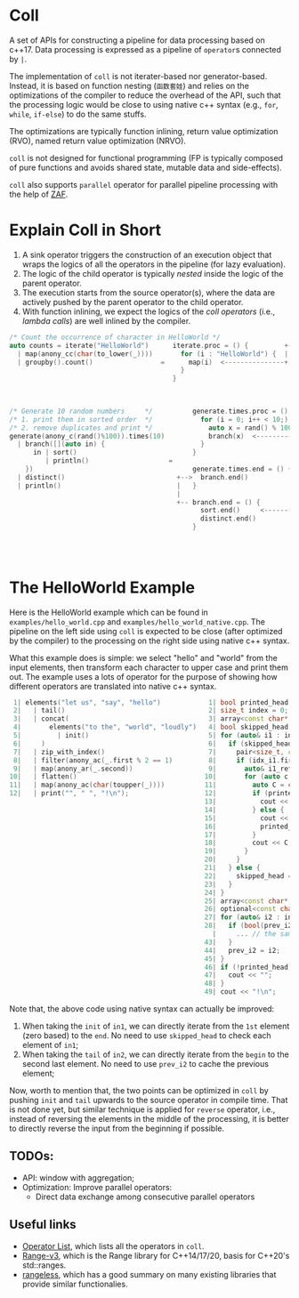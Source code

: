 # Coll

A set of APIs for constructing a pipeline for data processing based on c++17.
Data processing is expressed as a pipeline of `operator`s connected by `|`. 

The implementation of `coll` is not iterater-based nor generator-based. Instead, it is based on function nesting (`函数套娃`)
  and relies on the optimizations of the compiler to reduce the overhead of the API,
  such that the processing logic would be close to using native c++ syntax (e.g., `for`, `while`, `if-else`) to do the same stuffs.

The optimizations are typically
  function inlining,
  return value optimization (RVO),
  named return value optimization (NRVO).

`coll` is not designed for functional programming (FP is typically composed of pure functions and avoids shared state, mutable data and side-effects).

`coll` also supports `parallel` operator for parallel pipeline processing with the help of [ZAF](https://github.com/zzxx-husky/zaf).

# Explain Coll in Short

1. A sink operator triggers the construction of an execution object that wraps the logics of all the operators in the pipeline (for lazy evaluation).
2. The logic of the child operator is typically *nested* inside the logic of the parent operator.
3. The execution starts from the source operator(s), where the data are actively pushed by the parent operator to the child operator.
4. With function inlining, we expect the logics of the *coll operators* (i.e., *lambda calls*) are well inlined by the compiler.

```c++
/* Count the occurrence of character in HelloWorld */                                                                                 auto counts = []() {
auto counts = iterate("HelloWorld")      iterate.proc = () {         +-- map.proc = (i) {          +-- groupby.count.proc = (i) {       unordered_map<char, size_t> counts_map;
  | map(anony_cc(char(to_lower(_))))       for (i : "HelloWorld") {  |     r = char(to_lower(i));  |     counts_map[i]++;               for (auto i : "HelloWorld") {
  | groupby().count()                 =      map(i)  <---------------+     groupby.count(r);  <----+   }                           =      auto c = char(to_lower(i));
                                           }                             }                                                                counts_map[c]++;
                                         }                                                                                              }
                                                                                                                                        return counts_map;
                                                                                                                                      }();

/* Generate 10 random numbers     */          generate.times.proc = () {  +-- branch.proc = (i) {      +-- sort.proc = (i) {               []() {
/* 1. print them in sorted order  */            for (i = 0; i++ < 10;) {  |     /*1st branch*/         |     sort_buf.emplace_back(i)        vector<int> sort_buf;
/* 2. remove duplicates and print */              auto x = rand() % 100   |     sort(i)      <---------+   }                                 unordered_set<int> dist_buf;
generate(anony_c(rand()%100)).times(10)           branch(x)  <------------+     /*2nd branch*/                                               for (auto i = 0; i < 10; i++) {
  | branch([](auto in) {                        }                               distinct(i)  <------------ distinct.proc = (i) {               auto x = rand() % 100;
      in | sort()                             }                               }                              if (dist_buf.emplace(i))          sort_buf.emplace_back(x);
         | println()                    =                                                              +-->    println(i)               =      if (dist_buf.emplace(i).second) {
    })                                        generate.times.end = () {   +-- sort.end = () {          |     }                                   cout << i << "\n";
  | distinct()                            +-->  branch.end()              |     sort(sort_buf)         |   }                                   }
  | println()                             |   }                           |     for (i : sort_buf) {   |                                     }
                                          |                               |       println(i)  <--------+-- println.proc = (i) {              sort(sort_buf.begin(), sort_buf.end());
                                          +-- branch.end = () {           |     }                            cout << i;                      for (auto i : sort_buf) {
                                                sort.end()     <----------+     println.end() <--------+   }                                   cout << i << "\n";
                                                distinct.end()                }                        |                                     }
                                              }                                                        +-- println.end = (){}              }()
                                                                              distinct.end = () {      |
                                                                                println.end() <--------+
                                                                              }
```

# The HelloWorld Example

Here is the HelloWorld example which can be found in `examples/hello_world.cpp` and `examples/hello_world_native.cpp`.
The pipeline on the left side using `coll` is expected to be close (after optimized by the compiler) to the processing on the right side using native c++ syntax.

What this example does is simple: we select "hello" and "world" from the input elements, then transform each character to upper case and print them out.
The example uses a lots of operator for the purpose of showing how different operators are translated into native c++ syntax.

```c++
 1| elements("let us", "say", "hello")            1| bool printed_head = false;
 2|   | tail()                                    2| size_t index = 0;
 3|   | concat(                                   3| array<const char*, 3> in1{"let us", "say", "hello"};
 4|       elements("to the", "world", "loudly")   4| bool skipped_head = false;
 5|         | init()                              5| for (auto& i1 : in1) { // elements()
 6|     )                                         6|   if (skipped_head) { // tail()
 7|   | zip_with_index()                          7|     pair<size_t, const char*&> idx_i1{index++, i1}; // zip_with_index()
 8|   | filter(anony_ac(_.first % 2 == 1)         8|     if (idx_i1.first % 2 == 1) { // filter()
 9|   | map(anony_ar(_.second))                   9|       auto& i1_ref = idx_i1.second; // map()
10|   | flatten()                                10|       for (auto c = i1_ref; *c; c++) { // flatten()
11|   | map(anony_ac(char(toupper(_))))          11|         auto C = char(toupper(*c)); // map()
12|   | print("", " ", "!\n");                   12|         if (printed_head) { // print()
                                                 13|           cout << " ";
                                                 14|         } else {
                                                 15|           cout << "";
                                                 16|           printed_head = true;
                                                 17|         }
                                                 18|         cout << C;
                                                 19|       }
                                                 20|     }
                                                 21|   } else {
                                                 22|     skipped_head = true;
                                                 23|   }
                                                 24| }
                                                 25| array<const char*, 3> in2{"to the", "world", "loudly"};
                                                 26| optional<const char*> prev_i2;
                                                 27| for (auto& i2 : in2) { // elements()
                                                 28|   if (bool(prev_i2)) { // init()
                                                   |     ... // the same logic as from line 7 to line 20, concat()
                                                 43|   }
                                                 44|   prev_i2 = i2;
                                                 45| }
                                                 46| if (!printed_head) { // print()
                                                 47|   cout << "";
                                                 48| }
                                                 49| cout << "!\n";
```

Note that, the above code using native syntax can actually be improved:
1. When taking the `init` of `in1`, we can directly iterate from the `1st` element (zero based) to the `end`. No need to use `skipped_head` to check each element of `in1`;
2. When taking the `tail` of `in2`, we can directly iterate from the `begin` to the second last element. No need to use `prev_i2` to cache the previous element;

Now, worth to mention that, the two points can be optimized in `coll` by pushing `init` and `tail` upwards to the source operator in compile time.
That is not done yet, but similar technique is applied for `reverse` operator, i.e., instead of reversing the elements in the middle of the processing, it is better to directly reverse the input from the beginning if possible.

## TODOs:
+ API: window with aggregation;
+ Optimization: Improve parallel operators:
   + Direct data exchange among consecutive parallel operators

## Useful links
+ [Operator List](https://github.com/zzxx-husky/cpp-collection-api/wiki/OperatorList), which lists all the operators in `coll`.
+ [Range-v3](https://github.com/ericniebler/range-v3), which is the Range library for C++14/17/20, basis for C++20's std::ranges.
+ [rangeless](https://github.com/ast-al/rangeless), which has a good summary on many existing libraries that provide similar functionalies.

